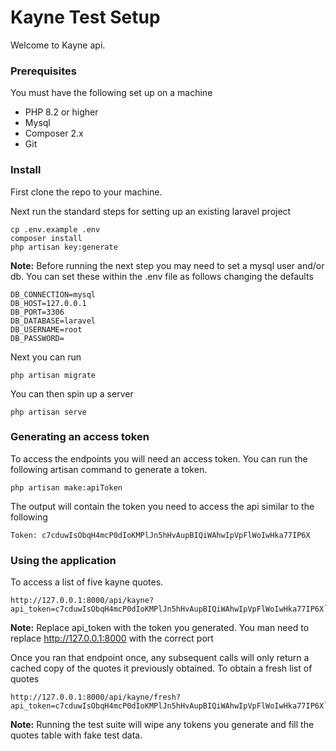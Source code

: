 # Kayne Test Setup
Welcome to Kayne api.

### Prerequisites
You must have the following set up on a machine
* PHP 8.2 or higher
* Mysql
* Composer 2.x 
* Git


### Install
First clone the repo to your machine.

Next run the standard steps for setting up an existing laravel project

```shell
cp .env.example .env
composer install
php artisan key:generate
```

**Note:** Before running the next step you may need to set a mysql user and/or db. 
You can set these within the .env file as follows changing the defaults

```shell
DB_CONNECTION=mysql
DB_HOST=127.0.0.1
DB_PORT=3306
DB_DATABASE=laravel
DB_USERNAME=root
DB_PASSWORD=
```

Next you can run
```shell
php artisan migrate
```

You can then spin up a server
```shell
php artisan serve
```

### Generating an access token
To access the endpoints you will need  an access token. You can run the following artisan command to generate a token.

```shell
php artisan make:apiToken
```
The output will contain the token you need to access the api similar to the following

```shell
Token: c7cduwIsObqH4mcP0dIoKMPlJn5hHvAupBIQiWAhwIpVpFlWoIwHka77IP6X
```

### Using the application
To access a list of five kayne quotes.

```shell
http://127.0.0.1:8000/api/kayne?api_token=c7cduwIsObqH4mcP0dIoKMPlJn5hHvAupBIQiWAhwIpVpFlWoIwHka77IP6X```
```
**Note:** Replace api_token with the token you generated. You man need to replace http://127.0.0.1:8000 with the correct port

Once you ran that endpoint once, any subsequent calls will only return a cached copy of the quotes it previously obtained.
To obtain a fresh list of quotes

```shell
http://127.0.0.1:8000/api/kayne/fresh?api_token=c7cduwIsObqH4mcP0dIoKMPlJn5hHvAupBIQiWAhwIpVpFlWoIwHka77IP6X```
```

**Note:** Running the test suite will wipe any tokens you generate and fill the quotes table with fake test data.
